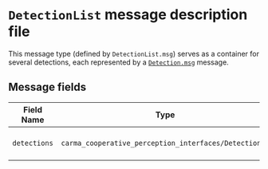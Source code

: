 # `DetectionList` message description file

This message type (defined by `DetectionList.msg`) serves as a container for several detections, each represented by a
[`Detection.msg`](detection.md) message.

## Message fields

| Field Name   | Type                                                  | Description              |
| ------------ | ----------------------------------------------------- | ------------------------ |
| `detections` | `carma_cooperative_perception_interfaces/Detection[]` | Contained detection data |
